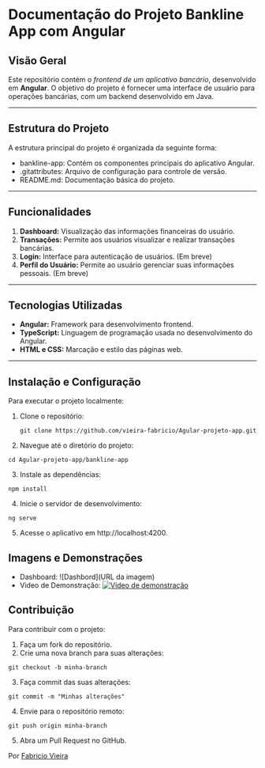 # Documentação do Projeto Bankline App com Angular

 ## Visão Geral
Este repositório contém o *frontend de um aplicativo bancário*, desenvolvido em **Angular**. O objetivo do projeto é fornecer uma interface de usuário para operações bancárias, com um backend desenvolvido em Java.

----

## Estrutura do Projeto
A estrutura principal do projeto é organizada da seguinte forma:

* bankline-app: Contém os componentes principais do aplicativo Angular.
* .gitattributes: Arquivo de configuração para controle de versão.
* README.md: Documentação básica do projeto.

---

## Funcionalidades
1. **Dashboard:** Visualização das informações financeiras do usuário.
2. **Transações:** Permite aos usuários visualizar e realizar transações bancárias.
3. **Login:** Interface para autenticação de usuários. (Em breve)
4. **Perfil do Usuário:** Permite ao usuário gerenciar suas informações pessoais. (Em breve)

---

## Tecnologias Utilizadas
* **Angular:** Framework para desenvolvimento frontend.
* **TypeScript:** Linguagem de programação usada no desenvolvimento do Angular.
* **HTML e CSS:** Marcação e estilo das páginas web.

---

## Instalação e Configuração
Para executar o projeto localmente:

1. Clone o repositório:

   `git clone https://github.com/vieira-fabricio/Agular-projeto-app.git`

2. Navegue até o diretório do projeto:

`cd Agular-projeto-app/bankline-app`

3. Instale as dependências:

`npm install`

4. Inicie o servidor de desenvolvimento:

`ng serve`

5. Acesse o aplicativo em http://localhost:4200.

## Imagens e Demonstrações

* Dashboard:
  ![Dashbord](URL da imagem)
* Video de Demonstração:
  [![Vídeo de demonstração](https://markdown-videos-api.jorgenkh.no/url?url=https%3A%2F%2Fwww.youtube.com%2Fwatch%3Fv%3D9YmGdI78woU%26list%3DPLg6Pjs5HGwylv0Qyd_T895F8b36ZFoO0T%26index%3D19)](https://www.youtube.com/watch?v=9YmGdI78woU&list=PLg6Pjs5HGwylv0Qyd_T895F8b36ZFoO0T&index=19)



## Contribuição
Para contribuir com o projeto:

1. Faça um fork do repositório.
2. Crie uma nova branch para suas alterações:

`git checkout -b minha-branch`

3. Faça commit das suas alterações:

`git commit -m "Minhas alterações"`

4. Envie para o repositório remoto:

`git push origin minha-branch`

5. Abra um Pull Request no GitHub.


Por [Fabricio Vieira](https://www.github.com/vieira-fabricio)


